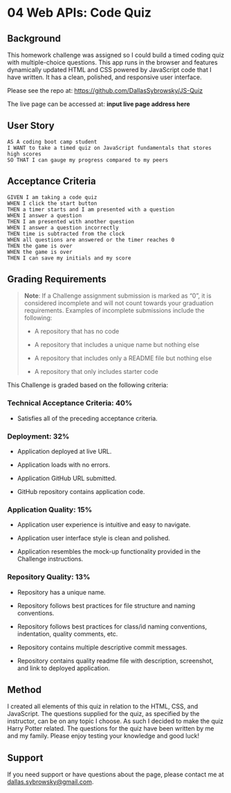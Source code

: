 # 04 Web APIs: Code Quiz

## Background

This homework challenge was assigned so I could build a timed coding quiz with multiple-choice questions. This app runs in the browser and features dynamically updated HTML and CSS powered by JavaScript code that I have written. It has a clean, polished, and responsive user interface. 

Please see the repo at: https://github.com/DallasSybrowsky/JS-Quiz

The live page can be accessed at: **input live page address here**

## User Story

```
AS A coding boot camp student
I WANT to take a timed quiz on JavaScript fundamentals that stores high scores
SO THAT I can gauge my progress compared to my peers
```

## Acceptance Criteria

```
GIVEN I am taking a code quiz
WHEN I click the start button
THEN a timer starts and I am presented with a question
WHEN I answer a question
THEN I am presented with another question
WHEN I answer a question incorrectly
THEN time is subtracted from the clock
WHEN all questions are answered or the timer reaches 0
THEN the game is over
WHEN the game is over
THEN I can save my initials and my score
```

## Grading Requirements

> **Note**: If a Challenge assignment submission is marked as “0”, it is considered incomplete and will not count towards your graduation requirements. Examples of incomplete submissions include the following:
>
> * A repository that has no code
>
> * A repository that includes a unique name but nothing else
>
> * A repository that includes only a README file but nothing else
>
> * A repository that only includes starter code

This Challenge is graded based on the following criteria: 

### Technical Acceptance Criteria: 40%

* Satisfies all of the preceding acceptance criteria.

### Deployment: 32%

* Application deployed at live URL.

* Application loads with no errors.

* Application GitHub URL submitted.

* GitHub repository contains application code.

### Application Quality: 15%

* Application user experience is intuitive and easy to navigate.

* Application user interface style is clean and polished.

* Application resembles the mock-up functionality provided in the Challenge instructions.

### Repository Quality: 13%

* Repository has a unique name.

* Repository follows best practices for file structure and naming conventions.

* Repository follows best practices for class/id naming conventions, indentation, quality comments, etc.

* Repository contains multiple descriptive commit messages.

* Repository contains quality readme file with description, screenshot, and link to deployed application.

## Method

I created all elements of this quiz in relation to the HTML, CSS, and JavaScript. The questions supplied for the quiz, as specified by the instructor, can be on any topic I choose. As such I decided to make the quiz Harry Potter related. The questions for the quiz have been written by me and my family. Please enjoy testing your knowledge and good luck!

## Support

If you need support or have questions about the page, please contact me at dallas.sybrowsky@gmail.com.